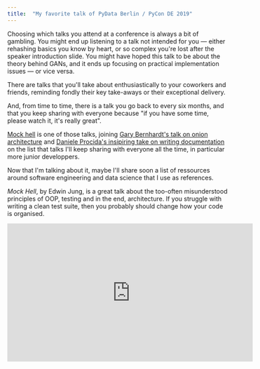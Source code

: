 ```yaml
---
title:  "My favorite talk of PyData Berlin / PyCon DE 2019"
---
```


Choosing which talks you attend at a conference is always a bit of gambling. You might end up listening to a talk not intended for you — either rehashing basics you know by heart, or so complex you're lost after the speaker introduction slide. You might have hoped this talk to be about the theory behind GANs, and it ends up focusing on practical implementation issues — or vice versa. 

There are talks that you'll take about enthusiastically to your coworkers and friends, reminding fondly their key take-aways or their exceptional delivery. 

And, from time to time, there is a talk you go back to every six months, and that you keep sharing with everyone because "if you have some time, please watch it, it's really great". 

[Mock hell](https://www.youtube.com/watch?v=CdKaZ7boiZ4) is one of those talks, joining [Gary Bernhardt's talk on onion architecture](https://www.destroyallsoftware.com/talks/boundaries) and [Daniele Procida's insipiring take on writing documentation](https://www.youtube.com/watch?v=t4vKPhjcMZg) on the list that talks I'll keep sharing with everyone all the time, in particular more junior developpers. 

Now that I'm talking about it, maybe I'll share soon a list of ressources around software engineering and data science that I use as references.

_Mock Hell_, by Edwin Jung, is a great talk about the too-often misunderstood principles of OOP, testing and in the end, architecture. If you struggle with writing a clean test suite, then you probably should change how your code is organised. 

<div class="iframe-wrapper">
    <iframe width="560" height="315" src="https://www.youtube.com/embed/CdKaZ7boiZ4" title="YouTube video player" frameborder="0" allow="accelerometer; autoplay; clipboard-write; encrypted-media; gyroscope; picture-in-picture" allowfullscreen></iframe>
 </div>